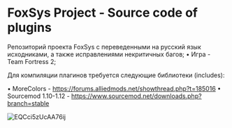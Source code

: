 #  FoxSys Project - Source code of plugins
Репозиторий проекта FoxSys с переведенными на русский язык исходниками, а также исправлениями некритичных багов;
• Игра - Team Fortress 2;

Для компиляции плагинов требуется следующие библиотеки (includes):

• MoreColors - https://forums.alliedmods.net/showthread.php?t=185016
• Sourcemod 1.10-1.12 - https://www.sourcemod.net/downloads.php?branch=stable

![EQCci5zUcAA76ij](https://github.com/WOLFA22/foxsys-sourcemod/assets/35665773/6318d56a-fb80-480a-a8ad-db7b3034d3ba)
